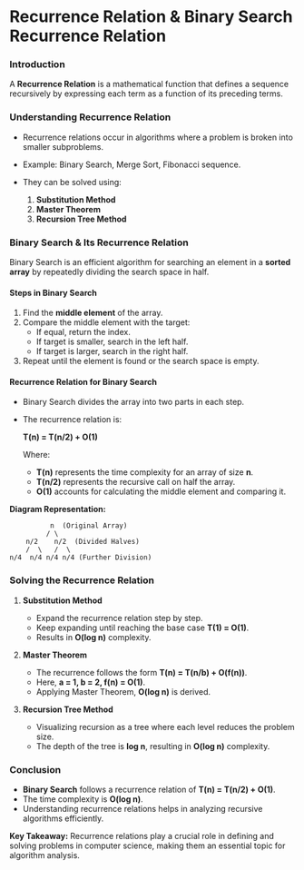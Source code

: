 # **Recurrence Relation & Binary Search Recurrence Relation**  
 
### **Introduction**
A **Recurrence Relation** is a mathematical function that defines a sequence recursively by expressing each term as a function of its preceding terms.

### **Understanding Recurrence Relation**
- Recurrence relations occur in algorithms where a problem is broken into smaller subproblems.
- Example: Binary Search, Merge Sort, Fibonacci sequence.
- They can be solved using:
  
  1. **Substitution Method**
  2. **Master Theorem**
  3. **Recursion Tree Method**

### **Binary Search & Its Recurrence Relation**
Binary Search is an efficient algorithm for searching an element in a **sorted array** by repeatedly dividing the search space in half.

#### **Steps in Binary Search**
1. Find the **middle element** of the array.
2. Compare the middle element with the target:
   - If equal, return the index.
   - If target is smaller, search in the left half.
   - If target is larger, search in the right half.
3. Repeat until the element is found or the search space is empty.

#### **Recurrence Relation for Binary Search**
- Binary Search divides the array into two parts in each step.
- The recurrence relation is:
  
  **T(n) = T(n/2) + O(1)**
  
  Where:
  - **T(n)** represents the time complexity for an array of size **n**.
  - **T(n/2)** represents the recursive call on half the array.
  - **O(1)** accounts for calculating the middle element and comparing it.

**Diagram Representation:**
```
          n  (Original Array)
         / \
    n/2    n/2  (Divided Halves)
    /  \   /  \
n/4  n/4 n/4 n/4 (Further Division)
```

### **Solving the Recurrence Relation**
1. **Substitution Method**
   - Expand the recurrence relation step by step.
   - Keep expanding until reaching the base case **T(1) = O(1)**.
   - Results in **O(log n)** complexity.

2. **Master Theorem**
   - The recurrence follows the form **T(n) = T(n/b) + O(f(n))**.
   - Here, **a = 1, b = 2, f(n) = O(1)**.
   - Applying Master Theorem, **O(log n)** is derived.

3. **Recursion Tree Method**
   - Visualizing recursion as a tree where each level reduces the problem size.
   - The depth of the tree is **log n**, resulting in **O(log n)** complexity.

### **Conclusion**
- **Binary Search** follows a recurrence relation of **T(n) = T(n/2) + O(1)**.
- The time complexity is **O(log n)**.
- Understanding recurrence relations helps in analyzing recursive algorithms efficiently.

**Key Takeaway:** Recurrence relations play a crucial role in defining and solving problems in computer science, making them an essential topic for algorithm analysis.



